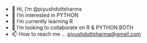 - 👋 Hi, I’m @piyushduttsharma
- 👀 I’m interested in PYTHON
- 🌱 I’m currently learning R
- 💞️ I’m looking to collaborate on R & PYTHON BOTH
- 📫 How to reach me ... piyushduttsharma@gmail.com

<!---
piyushduttsharma/piyushduttsharma is a ✨ special ✨ repository because its `README.md` (this file) appears on your GitHub profile.
You can click the Preview link to take a look at your changes.
--->
